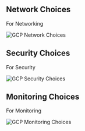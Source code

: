 ## Network Choices

For Networking

![GCP Network Choices](https://github.com/lynnlangit/gcp-essentials/blob/master/7_sample_data/images/network-choices.png)

## Security Choices

For Security

![GCP Security Choices](https://github.com/lynnlangit/gcp-essentials/blob/master/7_sample_data/images/security-choices.png)

## Monitoring Choices

For Monitoring

![GCP Monitoring Choices](https://github.com/lynnlangit/gcp-essentials/blob/master/7_sample_data/images/monitoring-choices.png)

